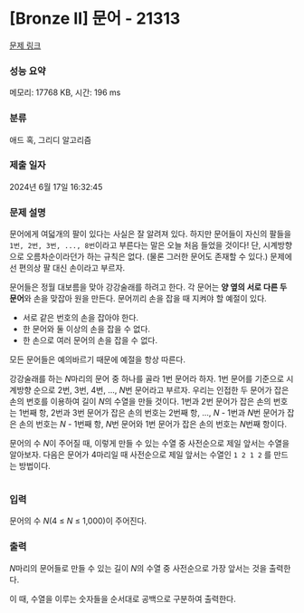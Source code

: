 # [Bronze II] 문어 - 21313 

[문제 링크](https://www.acmicpc.net/problem/21313) 

### 성능 요약

메모리: 17768 KB, 시간: 196 ms

### 분류

애드 혹, 그리디 알고리즘

### 제출 일자

2024년 6월 17일 16:32:45

### 문제 설명

<p>문어에게 여덟개의 팔이 있다는 사실은 잘 알려져 있다. 하지만 문어들이 자신의 팔들을 <code>1번, 2번, 3번, ..., 8번</code>이라고 부른다는 말은 오늘 처음 들었을 것이다! 단, 시계방향으로 오름차순이라던가 하는 규칙은 없다. (물론 그러한 문어도 존재할 수 있다.) 문제에선 편의상 팔 대신 손이라고 부르자.</p>

<p>문어들은 정월 대보름을 맞아 강강술래를 하려고 한다. 각 문어는 <strong>양 옆의 서로 다른 두 문어</strong>와 손을 맞잡아 원을 만든다. 문어끼리 손을 잡을 때 지켜야 할 예절이 있다.</p>

<ul>
	<li>서로 같은 번호의 손을 잡아야 한다.</li>
	<li>한 문어와 둘 이상의 손을 잡을 수 없다.</li>
	<li>한 손으로 여러 문어의 손을 잡을 수 없다.</li>
</ul>

<p>모든 문어들은 예의바르기 때문에 예절을 항상 따른다.</p>

<p>강강술래를 하는 <em>N</em>마리의 문어 중 하나를 골라 1번 문어라 하자. 1번 문어를 기준으로 시계방향 순으로 2번, 3번, 4번, ..., <em>N</em>번 문어라고 부르자. 우리는 인접한 두 문어가 잡은 손의 번호를 이용하여 길이 <em>N</em>의 수열을 만들 것이다. 1번과 2번 문어가 잡은 손의 번호는 1번째 항, 2번과 3번 문어가 잡은 손의 번호는 2번째 항, ..., <em>N </em>- 1번과 <em>N</em>번 문어가 잡은 손의 번호는 <em>N </em>- 1번째 항, <em>N</em>번 문어와 1번 문어가 잡은 손의 번호는 <em>N</em>번째 항이다.</p>

<p>문어의 수 <em>N</em>이 주어질 때, 이렇게 만들 수 있는 수열 중 사전순으로 제일 앞서는 수열을 알아보자. 다음은 문어가 4마리일 때 사전순으로 제일 앞서는 수열인 <code>1 2 1 2</code> 를 만드는 방법이다.</p>

<p style="text-align: center;"><img alt="" src="https://upload.acmicpc.net/c76d82ab-62c0-496f-bce3-55ca67416f92/-/preview/"><br>
 </p>

### 입력 

 <p>문어의 수 <em>N</em>(4 ≤ <em>N</em> ≤ 1,000)이 주어진다.</p>

### 출력 

 <p><em>N</em>마리의 문어들로 만들 수 있는 길이 <em>N</em>의 수열 중 사전순으로 가장 앞서는 것을 출력한다.</p>

<p>이 때, 수열을 이루는 숫자들을 순서대로 공백으로 구분하여 출력한다.</p>

